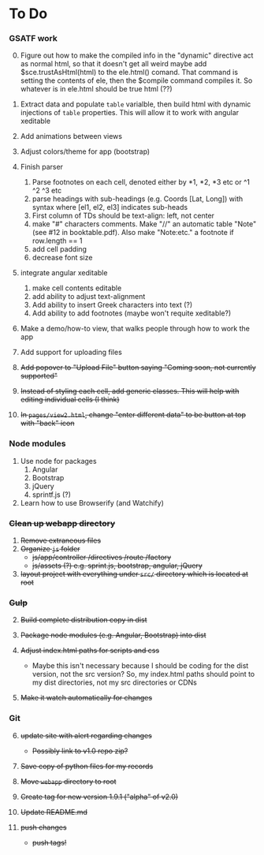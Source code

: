 # To Do #

### GSATF work

0. Figure out how to make the compiled info in the "dynamic" directive act as normal html, so that it doesn't get all weird
    maybe add $sce.trustAsHtml(html) to the ele.html() comand.  That command is setting the contents of ele, then the $compile command compiles it.  So whatever is in ele.html should be true html (??)
0. Extract data and populate `table` varialble, then build html with dynamic injections of `table` properties.  This will allow it to work with angular xeditable
1. Add animations between views
2. Adjust colors/theme for app (bootstrap)

5. Finish parser
    1. Parse footnotes on each cell, denoted either by \*1, \*2, \*3 etc or ^1 ^2 ^3 etc
    2. parse headings with sub-headings (e.g. Coords [Lat, Long]) with syntax where [el1, el2, el3] indicates sub-heads
    3. First column of TDs should be text-align: left, not center
    4. make "#" characters comments.  Make "//" an automatic table "Note" (see #12 in booktable.pdf).  Also make "Note:etc." a footnote if row.length == 1
    5. add cell padding
    6. decrease font size
6. integrate angular xeditable
    1. make cell contents editable
    2. add ability to adjust text-alignment
    3. Add ability to insert Greek characters into text (?)
    4. Add ability to add footnotes (maybe won't requite xeditable?)
7. Make a demo/how-to view, that walks people through how to work the app
8. Add support for uploading files
0. ~~Add popover to "Upload File" button saying "Coming soon, not currently supported"~~
3. ~~Instead of styling each cell, add generic classes.  This will help with editing individual cells (I think)~~ 
4. ~~In `pages/view2.html`, change "enter different data" to be button at top with "back" icon~~

### Node modules

1. Use node for packages
    1. Angular
    2. Bootstrap
    3. jQuery
    4. sprintf.js (?)
2. Learn how to use Browserify (and Watchify)
    

### ~~Clean up webapp directory~~

1. ~~Remove extraneous files~~
2. ~~Organize `js` folder~~
    * ~~js/app/controller /directives /route /factory~~
    * ~~js/assets (?) e.g. sprint.js, bootstrap, angular, jQuery~~
3. ~~layout project with everything under `src/` directory which is located at root~~
        
### ~~Gulp~~

2. ~~Build complete distribution copy in dist~~
3. ~~Package node modules (e.g. Angular, Bootstrap) into dist~~
4. ~~Adjust index.html paths for scripts and css~~ 
    * Maybe this isn't necessary because I should be coding for the dist version, not the src version?  So, my index.html paths should point to my dist directories, not my src directories or CDNs

5. ~~Make it watch automatically for changes~~

### Git

6. ~~update site with alert regarding changes~~
    * ~~Possibly link to v1.0 repo zip?~~

1. ~~Save copy of python files for my records~~
2. ~~Move `webapp` directory to root~~
3. ~~Create tag for new version 1.9.1 ("alpha" of v2.0)~~
4. ~~Update README.md~~
5. ~~push changes~~
    * ~~push tags!~~
